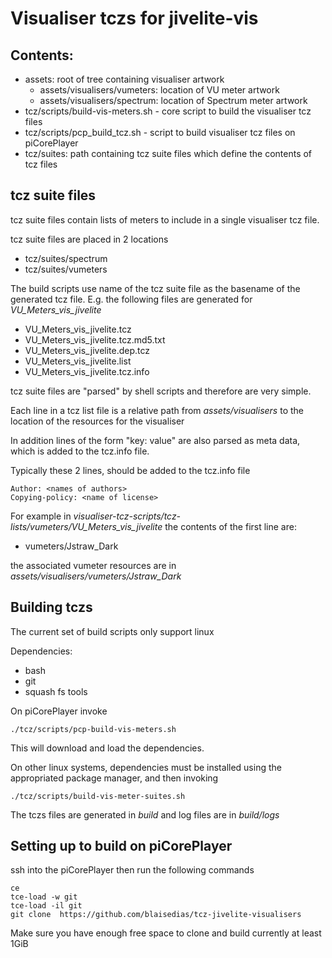 # Visualiser tczs for jivelite-vis
## Contents:
* assets: root of tree containing visualiser artwork
  * assets/visualisers/vumeters:  location of VU meter artwork
  * assets/visualisers/spectrum: location of Spectrum meter artwork
* tcz/scripts/build-vis-meters.sh - core script to build the visualiser tcz files
* tcz/scripts/pcp_build_tcz.sh - script to build visualiser tcz files on piCorePlayer
* tcz/suites: path containing tcz suite files which  define the contents of tcz files

## tcz suite files
tcz suite files contain lists of meters to include in a single visualiser tcz file.

tcz suite files are placed in 2 locations
* tcz/suites/spectrum
* tcz/suites/vumeters

The build scripts use name of the tcz suite file as the basename of the generated tcz file.
E.g. the following files are generated for  *VU_Meters_vis_jivelite*  
* VU_Meters_vis_jivelite.tcz
* VU_Meters_vis_jivelite.tcz.md5.txt
* VU_Meters_vis_jivelite.dep.tcz
* VU_Meters_vis_jivelite.list  
* VU_Meters_vis_jivelite.tcz.info

tcz suite files are "parsed" by shell scripts and therefore are very simple.

Each line in a tcz list file is a relative path from *assets/visualisers* to the location of the resources for the visualiser

In addition lines of the form "key: value" are also parsed as meta data, which is added to the tcz.info file.

Typically these 2 lines, should be added to the tcz.info file
```
Author: <names of authors>
Copying-policy: <name of license>
```

For example in *visualiser-tcz-scripts/tcz-lists/vumeters/VU_Meters_vis_jivelite* the contents of the first line are:
* vumeters/Jstraw_Dark

the associated vumeter resources are in *assets/visualisers/vumeters/Jstraw_Dark*


## Building tczs
The current set of build scripts only support linux 

Dependencies:
 * bash
 * git
 * squash fs tools

On piCorePlayer invoke
```
./tcz/scripts/pcp-build-vis-meters.sh
```
This will download and load the dependencies.


On other linux systems, dependencies must be installed using the appropriated package manager,
and then invoking
```
./tcz/scripts/build-vis-meter-suites.sh
```

The tczs files are generated in *build* and log files are in *build/logs*

## Setting up to build on piCorePlayer
ssh into the piCorePlayer then run the following commands
```
ce
tce-load -w git
tce-load -il git
git clone  https://github.com/blaisedias/tcz-jivelite-visualisers
```

Make sure you have enough free space to clone and build currently at least 1GiB
